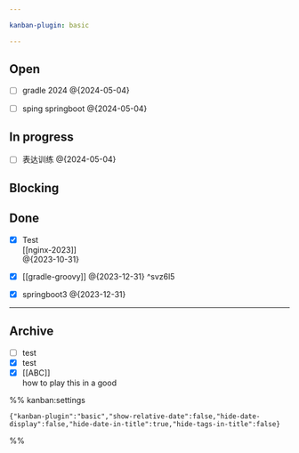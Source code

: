 ```yaml
---

kanban-plugin: basic

---
```


## Open

- [ ] gradle 2024 @{2024-05-04}
- [ ] sping springboot @{2024-05-04}


## In progress

- [ ] 表达训练 @{2024-05-04}


## Blocking



## Done

- [x] Test<br>[[nginx-2023]]<br>@{2023-10-31}
- [x] [[gradle-groovy]] @{2023-12-31} ^svz6l5
- [x] springboot3 @{2023-12-31}


***

## Archive

- [ ] test
- [x] test
- [x] [[ABC]]<br>how to play this in a good

%% kanban:settings
```
{"kanban-plugin":"basic","show-relative-date":false,"hide-date-display":false,"hide-date-in-title":true,"hide-tags-in-title":false}
```
%%